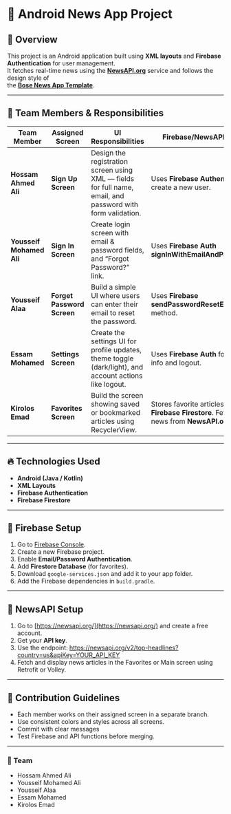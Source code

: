 # 📰 Android News App Project

## 📱 Overview
This project is an Android application built using **XML layouts** and **Firebase Authentication** for user management.  
It fetches real-time news using the **[NewsAPI.org](https://newsapi.org/)** service and follows the design style of  
the **[Bose News App Template](https://preview.themeforest.net/item/bose-new-publishing-app-template-in-html-5-framework-7/full_screen_preview/26131742)**.

---

## 👥 Team Members & Responsibilities

| Team Member | Assigned Screen | UI Responsibilities | Firebase/NewsAPI Usage |
|--------------|----------------|---------------------|------------------------|
| **Hossam Ahmed Ali** | **Sign Up Screen** | Design the registration screen using XML — fields for full name, email, and password with form validation. | Uses **Firebase Authentication** to create a new user. |
| **Yousseif Mohamed Ali** | **Sign In Screen** | Create login screen with email & password fields, and “Forgot Password?” link. | Uses **Firebase Auth signInWithEmailAndPassword()**. |
| **Yousseif Alaa** | **Forget Password Screen** | Build a simple UI where users can enter their email to reset the password. | Uses **Firebase sendPasswordResetEmail()** method. |
| **Essam Mohamed** | **Settings Screen** | Create the settings UI for profile updates, theme toggle (dark/light), and account actions like logout. | Uses **Firebase Auth** for profile info and logout. |
| **Kirolos Emad** | **Favorites Screen** | Build the screen showing saved or bookmarked articles using RecyclerView. | Stores favorite articles in **Firebase Firestore**. Fetches news from **NewsAPI.org**. |

---

## 🔥 Technologies Used

- **Android (Java / Kotlin)**
- **XML Layouts**
- **Firebase Authentication**
- **Firebase Firestore**
---
## 🔑 Firebase Setup

1. Go to [Firebase Console](https://console.firebase.google.com/).
2. Create a new Firebase project.
3. Enable **Email/Password Authentication**.
4. Add **Firestore Database** (for favorites).
5. Download `google-services.json` and add it to your app folder.
6. Add the Firebase dependencies in `build.gradle`.

---

## 📰 NewsAPI Setup

1. Go to [https://newsapi.org/](https://newsapi.org/) and create a free account.
2. Get your **API key**.
3. Use the endpoint: https://newsapi.org/v2/top-headlines?country=us&apiKey=YOUR_API_KEY
4. Fetch and display news articles in the Favorites or Main screen using Retrofit or Volley.

---
## 🚀 Contribution Guidelines

- Each member works on their assigned screen in a separate branch.
- Use consistent colors and styles across all screens.
- Commit with clear messages
- Test Firebase and API functions before merging.

---

### 👥 Team
- Hossam Ahmed Ali  
- Yousseif Mohamed Ali  
- Yousseif Alaa  
- Essam Mohamed  
- Kirolos Emad
